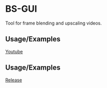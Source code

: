 # BS-GUI
Tool for frame blending and upscaling videos.

## Usage/Examples

[Youtube](https://youtu.be/l9EKxQrZNwk)

## Usage/Examples

[Release](https://github.com/fukudck/BS-GUI/releases)
